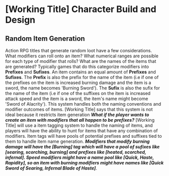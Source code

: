 # [Working Title] Character Build and Design

## Random Item Generation

Action RPG titles that generate random loot have a few considerations. What modifiers can roll onto an item? What numerical ranges are possible for each type of modifier that rolls? What are the names of the items that are generated? Typically games that do this categorize modifiers into **Prefixes** and **Sufixes**. An item contains an equal amount of **Prefixes** and **Sufixes**. The **Prefix** is also the prefix for the name of the item (i.e if one of the prefixes on the item is increased burning damage and the item is a sword, the name becomes 'Burning Sword'). The **Sufix** is also the sufix for the name of the item (i.e if one of the suffixes on the item is increased attack speed and the item is a sword, the item's name might become 'Sword of Alacrity'). This system handles both the naming conventions and modifier outcomes of items. [Working Title] says that this system is not ideal because it restricts item generation ***What if the player wants to create an item with modifiers that all happen to be prefixes?*** [Working Title] will use a item tagging system to handle the naming of items, and players will have the ability to hunt for items that have any combination of modifiers. Item tags will have pools of potential prefixes and suffixes tied to them to handle item name generation. ***Modifiers that modify burning damage will have the [Burning] tag which will have a pool of sufixes like [searing, scorching, burning] and prefixes like [heated, scorched, infernal]. Speed modifiers might have a name pool like [Quick, Haste, Rapidity], so an item with burning modifiers might have names like [Quick Sword of Searing, Infernal Blade of Haste]***.  
